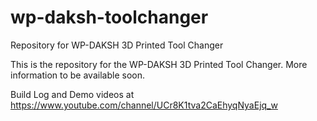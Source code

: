 # wp-daksh-toolchanger
Repository for WP-DAKSH 3D Printed Tool Changer

This is the repository for the WP-DAKSH 3D Printed Tool Changer. More information to be available soon.

Build Log and Demo videos at https://www.youtube.com/channel/UCr8K1tva2CaEhyqNyaEjq_w
